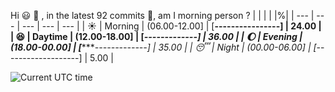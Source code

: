 Hi :smiley: :wave:   , in the latest 92 commits :bug:, am I morning person ?
| | | | |%|
| --- | --- | --- | --- | --- |
| :sunny: | Morning | (06.00-12.00] | [****----------------] | 24.00 |
| :satisfied: | Daytime | (12.00-18.00] | [*******-------------] | 36.00 |
| :moon: | Evening | (18.00-00.00] | [*******-------------] | 35.00 |
| :sleeping: | Night | (00.00-06.00] | [*-------------------] | 5.00 |

![Current UTC time](https://jojoee.jojoee.com/api/utcnowgif?utcnow)
